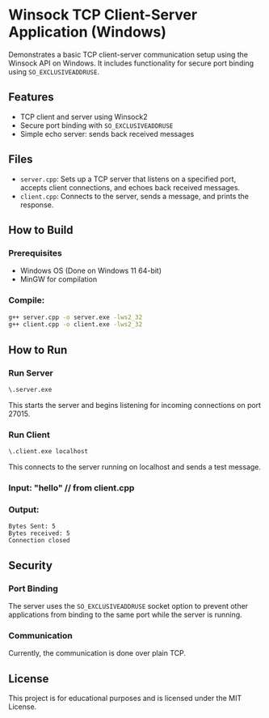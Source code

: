 # Winsock TCP Client-Server Application (Windows)

Demonstrates a basic TCP client-server communication setup using the Winsock API on Windows. It includes functionality for secure port binding using `SO_EXCLUSIVEADDRUSE`.

## Features

* TCP client and server using Winsock2
* Secure port binding with `SO_EXCLUSIVEADDRUSE`
* Simple echo server: sends back received messages

## Files

* `server.cpp`: Sets up a TCP server that listens on a specified port, accepts client connections, and echoes back received messages.
* `client.cpp`: Connects to the server, sends a message, and prints the response.

## How to Build

### Prerequisites

* Windows OS (Done on Windows 11 64-bit)
* MinGW for compilation

### Compile:

```sh
g++ server.cpp -o server.exe -lws2_32
g++ client.cpp -o client.exe -lws2_32
```

## How to Run

### Run Server

```bash
\.server.exe
```

This starts the server and begins listening for incoming connections on port 27015.

### Run Client

```bash
\.client.exe localhost
```

This connects to the server running on localhost and sends a test message.

### Input: "hello" // from client.cpp

### Output:
```
Bytes Sent: 5
Bytes received: 5
Connection closed
```

## Security

### Port Binding

The server uses the `SO_EXCLUSIVEADDRUSE` socket option to prevent other applications from binding to the same port while the server is running.

### Communication

Currently, the communication is done over plain TCP. 

## License

This project is for educational purposes and is licensed under the MIT License.
